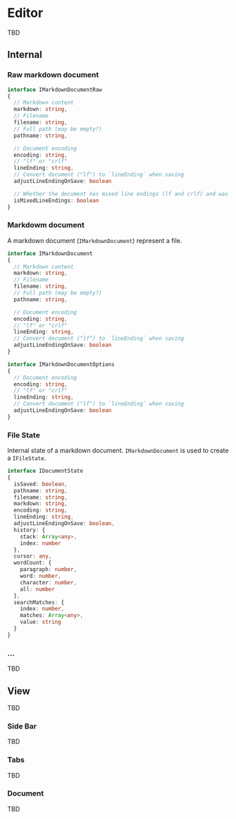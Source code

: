 # Editor

TBD

## Internal

### Raw markdown document

```typescript
interface IMarkdownDocumentRaw
{
  // Markdown content
  markdown: string,
  // Filename
  filename: string,
  // Full path (may be empty?)
  pathname: string,

  // Document encoding
  encoding: string,
  // "lf" or "crlf"
  lineEnding: string,
  // Convert document ("lf") to `lineEnding` when saving
  adjustLineEndingOnSave: boolean

  // Whether the document has mixed line endings (lf and crlf) and was converted to lf.
  isMixedLineEndings: boolean
}
```

### Markdowm document

A markdown document (`IMarkdownDocument`) represent a file.

```typescript
interface IMarkdownDocument
{
  // Markdown content
  markdown: string,
  // Filename
  filename: string,
  // Full path (may be empty?)
  pathname: string,

  // Document encoding
  encoding: string,
  // "lf" or "crlf"
  lineEnding: string,
  // Convert document ("lf") to `lineEnding` when saving
  adjustLineEndingOnSave: boolean
}
```

```typescript
interface IMarkdownDocumentOptions
{
  // Document encoding
  encoding: string,
  // "lf" or "crlf"
  lineEnding: string,
  // Convert document ("lf") to `lineEnding` when saving
  adjustLineEndingOnSave: boolean
}
```

### File State

Internal state of a markdown document. `IMarkdownDocument` is used to create a `IFileState`.

```typescript
interface IDocumentState
{
  isSaved: boolean,
  pathname: string,
  filename: string,
  markdown: string,
  encoding: string,
  lineEnding: string,
  adjustLineEndingOnSave: boolean,
  history: {
    stack: Array<any>,
    index: number
  },
  cursor: any,
  wordCount: {
    paragraph: number,
    word: number,
    character: number,
    all: number
  },
  searchMatches: {
    index: number,
    matches: Array<any>,
    value: string
  }
}
```

### ...

TBD

## View

TBD

### Side Bar

TBD

### Tabs

TBD

### Document

TBD
